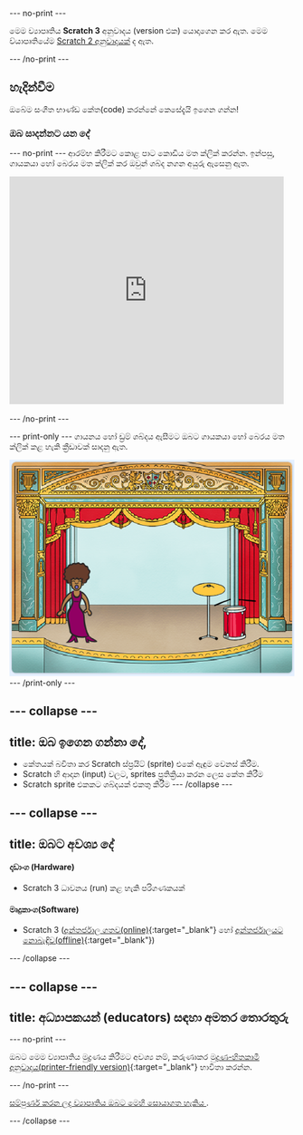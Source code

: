 \--- no-print \---

මෙම ව්‍යාපෘතිය **Scratch 3** අනුවාදය (version එක) යොදාගෙන කර ඇත. මෙම ව්යාපෘතියේම [Scratch 2 අනුවාදයක්](https://projects.raspberrypi.org/en/projects/rock-band-scratch2) ද ඇත.

\--- /no-print \---

## හැදින්වීම

ඔබේම සංගීත භාණ්ඩ කේත(code) කරන්නේ කෙසේදැයි ඉගෙන ගන්න!

### ඔබ සාදන්නට යන දේ

\--- no-print \--- ආරම්භ කිරීමට කොළ පාට කොඩිය මත ක්ලික් කරන්න. ඉන්පසු, ගායකයා හෝ බෙරය මත ක්ලික් කර ඔවුන් ශබ්ද නගන අයුරු ඇසෙනු ඇත.

<div class="scratch-preview">
  <iframe allowtransparency="true" width="485" height="402" src="https://scratch.mit.edu/projects/embed/276872220/?autostart=false" frameborder="0" scrolling="no"></iframe>
</div>

\--- /no-print \---

\--- print-only \--- ගායනය හෝ ඩ්‍රම් ශබ්දය ඇසීමට ඔබට ගායකයා හෝ බෙරය මත ක්ලික් කළ හැකි ක්‍රීඩාවක් සාදනු ඇත.

![ක්‍රීඩා තිර රුව](images/demo.png) \--- /print-only \---

## \--- collapse \---

## title: ඔබ ඉගෙන ගන්නා දේ,

+ කේතයක් බවිතා කර Scratch ස්ප්‍රයිට් (sprite) එකේ ඇඳුම වෙනස් කිරීම.
+ Scratch හි ආදාන (input) වලට, sprites ප්‍රතික්‍රියා කරන ලෙස කේත කිරීම
+ Scratch sprite එකකට ශබ්දයක් එකතු කිරීම \--- /collapse \---

## \--- collapse \---

## title: ඔබට අවශ්‍ය දේ

#### දෘඩාංග (Hardware)

+ Scratch 3 ධාවනය (run) කළ හැකි පරිගණකයක්

#### මෘදුකාංග(Software)

+ Scratch 3 ([අන්තර්ජාල ගතව(online)](http://rpf.io/scratchon){:target="_blank"} හෝ [අන්තර්ජාලයට නොබැඳිව(offline)](http://rpf.io/scratchoff){:target="_blank"})

\--- /collapse \---

## \--- collapse \---

## title: අධ්‍යාපකයන් (educators) සඳහා අමතර තොරතුරු

\--- no-print \---

ඔබට මෙම ව්‍යාපෘතිය මුද්‍රණය කිරීමට අවශ්‍ය නම්, කරුණාකර [මුද්‍රණ-හිතකාමී අනුවාදය(printer-friendly version)](https://projects.raspberrypi.org/en/projects/rock-band/print){:target="_blank"} භාවිතා කරන්න.

\--- /no-print \---

[ සම්පුර්ණ කරන ලද ව්‍යාපෘතිය ඔබට මෙහි සොයාගත හැකිය ](http://rpf.io/p/en/rock-band-get) .

\--- /collapse \---